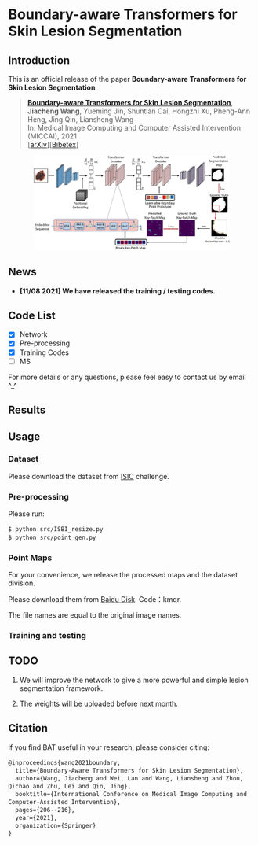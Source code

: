 # Boundary-aware Transformers for Skin Lesion Segmentation

## Introduction

This is an official release of the paper **Boundary-aware Transformers for Skin Lesion Segmentation**.

> [**Boundary-aware Transformers for Skin Lesion Segmentation**](https://arxiv.org/abs/2110.03864),  
> **Jiacheng Wang**, Yueming Jin, Shuntian Cai, Hongzhi Xu, Pheng-Ann Heng, Jing Qin, Liansheng Wang  
> In: Medical Image Computing and Computer Assisted Intervention (MICCAI), 2021  
> [[arXiv](https://arxiv.org/abs/2110.03864)][[Bibetex](https://github.com/jcwang123/BA-Transformer#citation)]

<div align="center" border=> <img src=framework.jpg width="400" > </div>

## News

- **[11/08 2021] We have released the training / testing codes.**

## Code List

- [x] Network
- [x] Pre-processing
- [x] Training Codes
- [ ] MS

For more details or any questions, please feel easy to contact us by email ^\_^

## Results

## Usage

### Dataset

Please download the dataset from [ISIC](https://www.isic-archive.com/) challenge.

### Pre-processing

Please run:

```bash
$ python src/ISBI_resize.py
$ python src/point_gen.py
```

### Point Maps

For your convenience, we release the processed maps and the dataset division.

Please download them from [Baidu Disk](https://pan.baidu.com/s/1pNbH5zUI8Dw_ZAC8Iq9f7w). Code：kmqr.

The file names are equal to the original image names.

### Training and testing

## TODO

1. We will improve the network to give a more powerful and simple lesion segmentation framework.

2. The weights will be uploaded before next month.

## Citation

If you find BAT useful in your research, please consider citing:

```
@inproceedings{wang2021boundary,
  title={Boundary-Aware Transformers for Skin Lesion Segmentation},
  author={Wang, Jiacheng and Wei, Lan and Wang, Liansheng and Zhou, Qichao and Zhu, Lei and Qin, Jing},
  booktitle={International Conference on Medical Image Computing and Computer-Assisted Intervention},
  pages={206--216},
  year={2021},
  organization={Springer}
}
```
